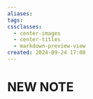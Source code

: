 ```yaml
---
aliases: 
tags: 
cssclasses:
  - center-images
  - center-titles
  - markdown-preview-view
created: 2024-09-24 17:08
---
```






# NEW NOTE
